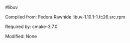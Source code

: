 #libuv

Compiled from: Fedora Rawhide libuv-1.10.1-1.fc26.src.rpm

Required by: cmake-3.7.0

Modified: None
